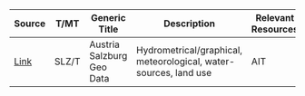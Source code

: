 | **Source** | **T/MT** | **Generic Title** | **Description** | **Relevant Resources** |**Comments** |
|---    |---    |---    |---    |---    |---    |
|[Link](https://service.salzburg.gv.at/ogd/client/)| SLZ/T |Austria Salzburg Geo Data|Hydrometrical/graphical, meteorological, water-sources, land use| AIT | |